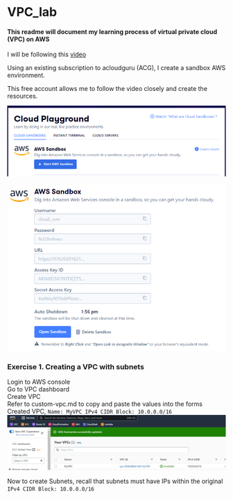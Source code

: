 # VPC_lab  
#### This readme will document my learning process of virtual private cloud (VPC) on AWS  

I will be following this [video](https://www.youtube.com/watch?v=g2JOHLHh4rI)  

<!-- ![alttext](/images/filename) -->

Using an existing subscription to acloudguru (ACG), I create a sandbox AWS environment.  
  
This free account allows me to follow the video closely and create the resources.  

![](/images/acg_aws.png)

![](/images/aws_credentials.png)

###  Exercise 1. Creating a VPC with subnets  



Login to AWS console  
Go to VPC dashboard  
Create VPC  
Refer to custom-vpc.md to copy and paste the values into the forms  
Created VPC, `Name: MyVPC IPv4 CIDR Block: 10.0.0.0/16`
![](/images/vpc_cidr.png)

Now to create Subnets, recall that subnets must have IPs within the original `IPv4 CIDR Block: 10.0.0.0/16`  

